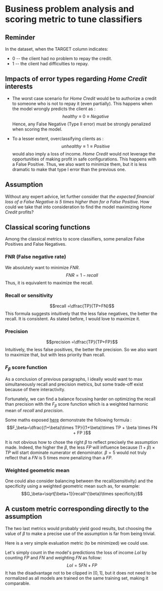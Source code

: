 # Business problem analysis and scoring metric to tune classifiers

## Reminder
In the dataset, when the TARGET column indicates:
- 0 -- the client had no problem to repay the credit.
- 1 -- the client had difficulties to repay.

## Impacts of error types regarding *Home Credit* interests

- The worst case scenario for *Home Credit* would be to authorize a credit to someone who is not to repay it (even partially). This happens when the model wrongly predicts the client as : $$healthy\equiv 0 \equiv Negative$$ Hence, any False Negative (Type II error) must be strongly penalized when scoring the model.

- To a lesser extent, overclassifying clients as :$$unhealthy\equiv 1\equiv Positive$$ would also imply a loss of income. *Home Credit* would not leverage the opportunities of making profit in safe configurations. This happens with a False Positive. Thus, we also want to minimize them, but it is less dramatic to make that type I error than the previous one.

## Assumption 
Without any expert advice, let further consider that *the expected financial loss of a False Negative is 5 times higher than for a False Positive*. How could we take that into consideration to find the model maximizing *Home Credit* profits?

## Classical scoring functions 
Among the classical metrics to score classifiers, some penalize False Positives and False Negatives.

### FNR (False negative rate)

We absolutely want to minimize $FNR$.
$$FNR= 1-recall$$
Thus, it is equivalent to maximize the recall.
### Recall or sensitivity
$$recall =\dfrac{TP}{TP+FN}$$
This formula suggests intuitively that the less false negatives, the better the recall. It is consistent. As stated before, I would love to maximize it.

### Precision 

$$precision =\dfrac{TP}{TP+FP}$$
Intuitively, the less false positives, the better the precision. So we also want to maximize that, but with less priority than recall.

  
### $F_\beta$ score function

As a conclusion of previous paragraphs, I ideally would want to max simultaneously recall and precision metrics, but some trade-off exist because of there interactivity.

Fortunately, we can find a balance focusing harder on optimizing the recall than precision with the $F_\beta$ score function which is a weighted harmonic mean of $recall$ and $precision$.

Some maths exposed [here](https://stats.stackexchange.com/questions/503511/precision-and-recall-for-highly-imbalanced-data) demonstrate the following formula :
$$F_\beta=\dfrac{(1+\beta)\times TP}{(1+\beta)\times TP + \beta \times FN + FP }$$

It is not obvious how to chose the right $\beta$ to reflect precisely the assumption made. Indeed, the higher the $\beta$, the less $FP$ will influence because $(1+\beta)\times TP$ will start dominate numerator et denominator. $\beta=5$ would not truly reflect that a $FN$ is 5 times more penalizing than a $FP$.

### Weighted geometric mean
One could also consider balancing between the recall(sensitivity) and the specificity using a weighted geometric mean such as, for example:
$$G_\beta=\sqrt[\beta+1]{recall^{\beta}\times specificity}$$

## A custom metric corresponding directly to the assumption
The two last metrics would probably yield good results, but choosing the value of $\beta$ to make a precise use of the assumption is far from being trivial.

Here is a very simple evaluation metric (to be minimized) we could use.

Let's simply count in the model's predictions the loss of income $LoI$ by counting $FP$ and $FN$ and weighting $FN$ as follow: $$LoI=5FN+FP$$ It has the disadvantage not to be clipped in $[0,1]$, but it does not need to be normalized as all models are trained on the same training set, making it comparable.  





   